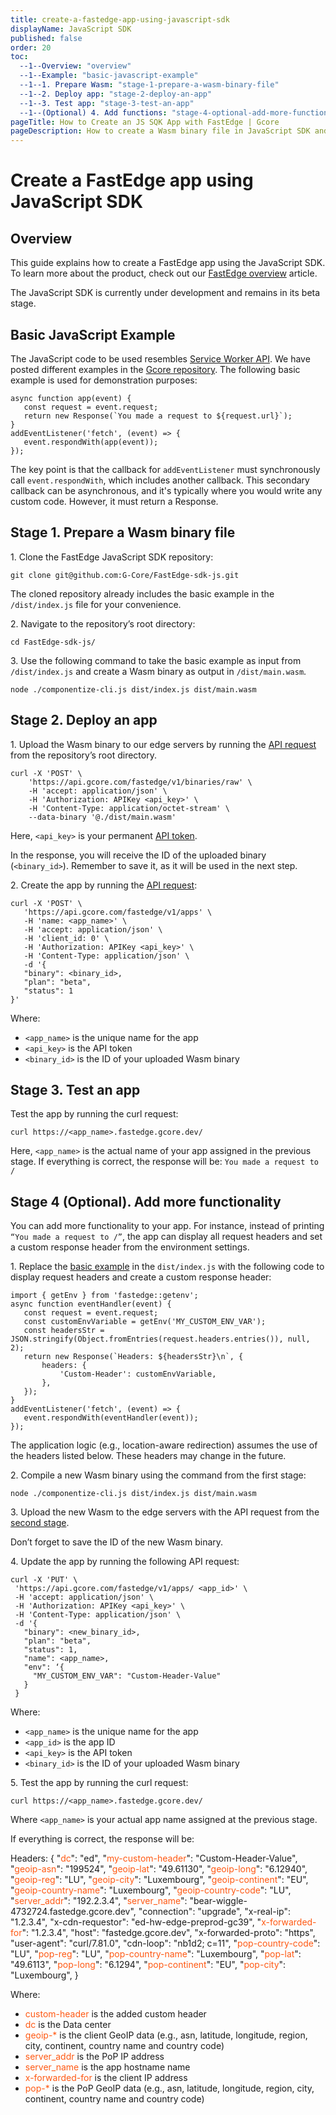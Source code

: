 ```yaml
---
title: create-a-fastedge-app-using-javascript-sdk
displayName: JavaScript SDK
published: false
order: 20
toc:
  --1--Overview: "overview"
  --1--Example: "basic-javascript-example"
  --1--1. Prepare Wasm: "stage-1-prepare-a-wasm-binary-file"
  --1--2. Deploy app: "stage-2-deploy-an-app"
  --1--3. Test app: "stage-3-test-an-app"
  --1--(Optional) 4. Add functions: "stage-4-optional-add-more-functionality"
pageTitle: How to Create an JS SQK App with FastEdge | Gcore
pageDescription: How to create a Wasm binary file in JavaScript SDK and upload the app to our edge network.
---
```


# Create a FastEdge app using JavaScript SDK

## Overview

This guide explains how to create a FastEdge app using the JavaScript SDK. To learn more about the product, check out our <a href="https://gcore.com/docs/fastedge/getting-started" target="_blank">FastEdge overview</a> article.

<alert-element type="warning" title="Warning">

The JavaScript SDK is currently under development and remains in its beta stage.

</alert-element>

## Basic JavaScript Example

The JavaScript code to be used resembles <a href="https://developer.mozilla.org/en-US/docs/Web/API/Service_Worker_API" target="_blank">Service Worker API</a>. We have posted different examples in the <a href="https://github.com/G-Core/FastEdge-sdk-js/tree/main/docs/examples" target="_blank">Gcore repository</a>. The following basic example is used for demonstration purposes:

```
async function app(event) {
   const request = event.request;
   return new Response(`You made a request to ${request.url}`);
}
addEventListener('fetch', (event) => {
   event.respondWith(app(event));
});
```

The key point is that the callback for ```addEventListener``` must synchronously call ```event.respondWith```, which includes another callback. This secondary callback can be asynchronous, and it's typically where you would write any custom code. However, it must return a Response.

## Stage 1. Prepare a Wasm binary file

1\. Clone the FastEdge JavaScript SDK repository:

```
git clone git@github.com:G-Core/FastEdge-sdk-js.git
```

The cloned repository already includes the basic example in the ``/dist/index.js`` file for your convenience. 

2\. Navigate to the repository’s root directory:

```
cd FastEdge-sdk-js/ 
```

3\. Use the following command to take the basic example as input from ```/dist/index.js``` and create a Wasm binary as output in ```/dist/main.wasm```.

```
node ./componentize-cli.js dist/index.js dist/main.wasm 
```

## Stage 2. Deploy an app

1\. Upload the Wasm binary to our edge servers by running the <a href="https://api.gcore.com/docs/fastedge#tag/Binaries/operation/storeBinary" target="_blnk">API request</a> from the repository’s root directory.


```
curl -X 'POST' \
    'https://api.gcore.com/fastedge/v1/binaries/raw' \
    -H 'accept: application/json' \
    -H 'Authorization: APIKey <api_key>' \
    -H 'Content-Type: application/octet-stream' \
    --data-binary '@./dist/main.wasm'
```

Here, ```<api_key>``` is your permanent <a href="https://gcore.com/docs/account-settings/create-use-or-delete-a-permanent-api-token" target="_blank">API token</a>.

In the response, you will receive the ID of the uploaded binary (```<binary_id>```). Remember to save it, as it will be used in the next step.

2\. Create the app by running the <a href="https://api.gcore.com/docs/fastedge#tag/Apps/operation/addApp" target="_blank">API request</a>:


```
curl -X 'POST' \
   'https://api.gcore.com/fastedge/v1/apps' \
   -H 'name: <app_name>' \
   -H 'accept: application/json' \
   -H 'client_id: 0' \
   -H 'Authorization: APIKey <api_key>' \
   -H 'Content-Type: application/json' \
   -d '{
   "binary": <binary_id>,
   "plan": "beta",
   "status": 1
}'
```


Where: 

- ```<app_name>``` is the unique name for the app 
- ```<api_key>``` is the API token
- ```<binary_id>``` is the ID of your uploaded Wasm binary

## Stage 3. Test an app

Test the app by running the curl request:

```
curl https://<app_name>.fastedge.gcore.dev/
```

Here, ```<app_name>``` is the actual name of your app assigned in the previous stage. If everything is correct, the response will be: ```You made a request to /```

## Stage 4 (Optional). Add more functionality

You can add more functionality to your app. For instance, instead of printing ```“You made a request to /”```, the app can display all request headers and set a custom response header from the environment settings.

1\. Replace the <a href="https://gcore.com/docs/fastedge/create-apps/create-a-fastedge-app-using-javascript-sdk#basic-javascript-example" target="_blank">basic example</a> in the ```dist/index.js``` with the following code to display request headers and create a custom response header:

```
import { getEnv } from 'fastedge::getenv';
async function eventHandler(event) {
   const request = event.request;
   const customEnvVariable = getEnv('MY_CUSTOM_ENV_VAR');
   const headersStr = JSON.stringify(Object.fromEntries(request.headers.entries()), null, 2);
   return new Response(`Headers: ${headersStr}\n`, {
       headers: {
           'Custom-Header': customEnvVariable,
       },
   });
}
addEventListener('fetch', (event) => {
   event.respondWith(eventHandler(event));
});
```

The application logic (e.g., location-aware redirection) assumes the use of the headers listed below. These headers may change in the future. 

2\. Compile a new Wasm binary using the command from the first stage:

```
node ./componentize-cli.js dist/index.js dist/main.wasm 
```

3\. Upload the new Wasm to the edge servers with the API request from the <a href="https://gcore.com/docs/fastedge/create-apps/create-a-fastedge-app-using-javascript-sdk#stage-2-deploy-an-app" target="_blank">second stage</a>. 

Don’t forget to save the ID of the new Wasm binary.

4\. Update the app by running the following API request:


```
curl -X 'PUT' \
 'https://api.gcore.com/fastedge/v1/apps/ <app_id>' \
 -H 'accept: application/json' \
 -H 'Authorization: APIKey <api_key>' \
 -H 'Content-Type: application/json' \
 -d '{
   "binary": <new_binary_id>,
   "plan": "beta",
   "status": 1,
   "name": <app_name>,
   "env": ‘{
     "MY_CUSTOM_ENV_VAR": "Custom-Header-Value"
   }
 }
```

Where:

- ```<app_name>``` is the unique name for the app
- ```<app_id>``` is the app ID
- ```<api_key>``` is the API token
- ```<binary_id>``` is the ID of your uploaded Wasm binary

5\. Test the app by running the curl request:

```
curl https://<app_name>.fastedge.gcore.dev/
```

Where ```<app_name>``` is your actual app name assigned at the previous stage. 

If everything is correct, the response will be: 

<code-block>
Headers: {
   "<span style="color:#FF5913">dc</span>": "ed",  
   "<span style="color:#FF5913">my-custom-header</span>": "Custom-Header-Value",  
   "<span style="color:#FF5913">geoip-asn</span>": "199524",  
   "<span style="color:#FF5913">geoip-lat</span>": "49.61130",  
   "<span style="color:#FF5913">geoip-long</span>": "6.12940",  
   "<span style="color:#FF5913">geoip-reg</span>": "LU",  
   "<span style="color:#FF5913">geoip-city</span>": "Luxembourg",  
   "<span style="color:#FF5913">geoip-continent</span>": "EU",  
   "<span style="color:#FF5913">geoip-country-name</span>": "Luxembourg",  
   "<span style="color:#FF5913">geoip-country-code</span>": "LU",  
   "<span style="color:#FF5913">server_addr</span>": "192.2.3.4",  
   "<span style="color:#FF5913">server_name</span>": "bear-wiggle-4732724.fastedge.gcore.dev",  
   "connection": "upgrade",  
   "x-real-ip": "1.2.3.4",  
   "x-cdn-requestor": "ed-hw-edge-preprod-gc39",  
   "<span style="color:#FF5913">x-forwarded-for</span>": "1.2.3.4",  
   "host": "fastedge.gcore.dev",  
   "x-forwarded-proto": "https",  
   "user-agent": "curl/7.81.0",  
   "cdn-loop": "nb1d2; c=11", 
   "<span style="color:#FF5913">pop-country-code</span>": "LU",  
   "<span style="color:#FF5913">pop-reg</span>": "LU",  
   "<span style="color:#FF5913">pop-country-name</span>": "Luxembourg",  
   "<span style="color:#FF5913">pop-lat</span>": "49.6113",  
   "<span style="color:#FF5913">pop-long</span>": "6.1294",  
   "<span style="color:#FF5913">pop-continent</span>": "EU",  
   "<span style="color:#FF5913">pop-city</span>": "Luxembourg",
}
</code-block>

Where:

- <span style="color:#FF5913">custom-header</span> is the added custom header
- <span style="color:#FF5913">dc</span> is the Data center
- <span style="color:#FF5913">geoip-*</span> is the client GeoIP data (e.g., asn, latitude, longitude, region, city, continent, country name and country code)
- <span style="color:#FF5913">server_addr</span> is the PoP IP address
- <span style="color:#FF5913">server_name</span> is the app hostname name
- <span style="color:#FF5913">x-forwarded-for</span> is the client IP address
- <span style="color:#FF5913">pop-*</span> is the PoP GeoIP data (e.g., asn, latitude, longitude, region, city, continent, country name and country code)
